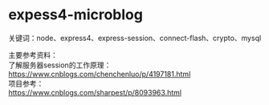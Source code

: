 # expess4-microblog

关键词：node、express4、express-session、connect-flash、crypto、mysql

主要参考资料：    
了解服务器session的工作原理：
https://www.cnblogs.com/chenchenluo/p/4197181.html    
项目参考：     
https://www.cnblogs.com/sharpest/p/8093963.html
  
